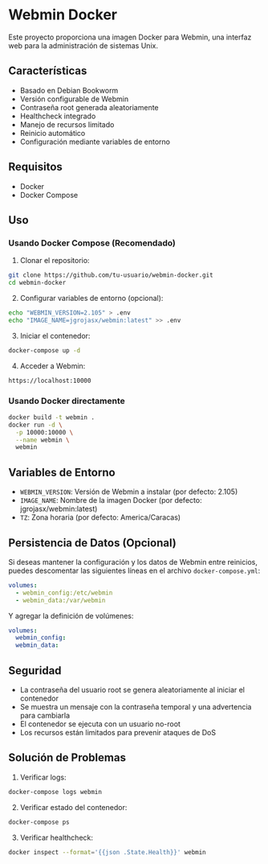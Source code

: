 # Webmin Docker

Este proyecto proporciona una imagen Docker para Webmin, una interfaz web para la administración de sistemas Unix.

## Características

- Basado en Debian Bookworm
- Versión configurable de Webmin
- Contraseña root generada aleatoriamente
- Healthcheck integrado
- Manejo de recursos limitado
- Reinicio automático
- Configuración mediante variables de entorno

## Requisitos

- Docker
- Docker Compose

## Uso

### Usando Docker Compose (Recomendado)

1. Clonar el repositorio:
```bash
git clone https://github.com/tu-usuario/webmin-docker.git
cd webmin-docker
```

2. Configurar variables de entorno (opcional):
```bash
echo "WEBMIN_VERSION=2.105" > .env
echo "IMAGE_NAME=jgrojasx/webmin:latest" >> .env
```

3. Iniciar el contenedor:
```bash
docker-compose up -d
```

4. Acceder a Webmin:
```
https://localhost:10000
```

### Usando Docker directamente

```bash
docker build -t webmin .
docker run -d \
  -p 10000:10000 \
  --name webmin \
  webmin
```

## Variables de Entorno

- `WEBMIN_VERSION`: Versión de Webmin a instalar (por defecto: 2.105)
- `IMAGE_NAME`: Nombre de la imagen Docker (por defecto: jgrojasx/webmin:latest)
- `TZ`: Zona horaria (por defecto: America/Caracas)

## Persistencia de Datos (Opcional)

Si deseas mantener la configuración y los datos de Webmin entre reinicios, puedes descomentar las siguientes líneas en el archivo `docker-compose.yml`:

```yaml
volumes:
  - webmin_config:/etc/webmin
  - webmin_data:/var/webmin
```

Y agregar la definición de volúmenes:

```yaml
volumes:
  webmin_config:
  webmin_data:
```

## Seguridad

- La contraseña del usuario root se genera aleatoriamente al iniciar el contenedor
- Se muestra un mensaje con la contraseña temporal y una advertencia para cambiarla
- El contenedor se ejecuta con un usuario no-root
- Los recursos están limitados para prevenir ataques de DoS

## Solución de Problemas

1. Verificar logs:
```bash
docker-compose logs webmin
```

2. Verificar estado del contenedor:
```bash
docker-compose ps
```

3. Verificar healthcheck:
```bash
docker inspect --format='{{json .State.Health}}' webmin
```


